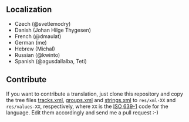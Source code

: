 Localization
------------

  * Czech (@svetlemodry)
  * Danish (Johan Hilge Thygesen)
  * French (@dmaulat)
  * German (me)
  * Hebrew (Michal)
  * Russian (@kwinto)
  * Spanish (@agusdallalba, Teti)

Contribute
----------

If you want to contribute a translation, just clone this repository and copy
the tree files [tracks.xml](res/xml/tracks.xml), [groups.xml](res/xml/groups.xml)
and [strings.xml](res/values/strings.xml) to `res/xml-XX` and `res/values-XX`,
respectively, where `XX` is the [ISO 639-1](http://en.wikipedia.org/wiki/ISO_639-1)
code for the language. Edit them accordingly and send me a pull request :-)

